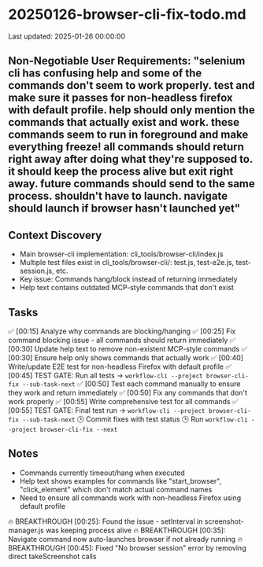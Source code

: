 # 20250126-browser-cli-fix-todo.md
Last updated: 2025-01-26 00:00:00

## Non-Negotiable User Requirements: "selenium cli has confusing help and some of the commands don't seem to work properly. test and make sure it passes for non-headless firefox with default profile. help should only mention the commands that actually exist and work. these commands seem to run in foreground and make everything freeze! all commands should return right away after doing what they're supposed to. it should keep the process alive but exit right away. future commands should send to the same process. shouldn't have to launch. navigate should launch if browser hasn't launched yet"

## Context Discovery
- Main browser-cli implementation: cli_tools/browser-cli/index.js
- Multiple test files exist in cli_tools/browser-cli/: test.js, test-e2e.js, test-session.js, etc.
- Key issue: Commands hang/block instead of returning immediately
- Help text contains outdated MCP-style commands that don't exist

## Tasks
✅ [00:15] Analyze why commands are blocking/hanging
✅ [00:25] Fix command blocking issue - all commands should return immediately
✅ [00:30] Update help text to remove non-existent MCP-style commands
✅ [00:30] Ensure help only shows commands that actually work
✅ [00:40] Write/update E2E test for non-headless Firefox with default profile
✅ [00:45] TEST GATE: Run all tests → `workflow-cli --project browser-cli-fix --sub-task-next`
✅ [00:50] Test each command manually to ensure they work and return immediately
✅ [00:50] Fix any commands that don't work properly
✅ [00:55] Write comprehensive test for all commands
✅ [00:55] TEST GATE: Final test run → `workflow-cli --project browser-cli-fix --sub-task-next`
🕒 Commit fixes with test status
🕒 Run `workflow-cli --project browser-cli-fix --next`

## Notes
- Commands currently timeout/hang when executed
- Help text shows examples for commands like "start_browser", "click_element" which don't match actual command names
- Need to ensure all commands work with non-headless Firefox using default profile

🔥 BREAKTHROUGH [00:25]: Found the issue - setInterval in screenshot-manager.js was keeping process alive
🔥 BREAKTHROUGH [00:35]: Navigate command now auto-launches browser if not already running
🔥 BREAKTHROUGH [00:45]: Fixed "No browser session" error by removing direct takeScreenshot calls